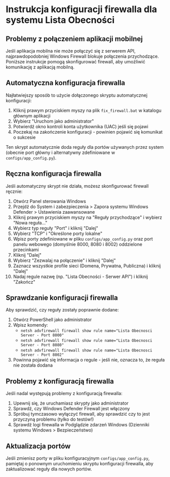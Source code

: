 # Instrukcja konfiguracji firewalla dla systemu Lista Obecności

## Problemy z połączeniem aplikacji mobilnej

Jeśli aplikacja mobilna nie może połączyć się z serwerem API, najprawdopodobniej Windows Firewall blokuje połączenia przychodzące. Poniższe instrukcje pomogą skonfigurować firewall, aby umożliwić komunikację z aplikacją mobilną.

## Automatyczna konfiguracja firewalla

Najłatwiejszy sposób to użycie dołączonego skryptu automatycznej konfiguracji:

1. Kliknij prawym przyciskiem myszy na plik `fix_firewall.bat` w katalogu głównym aplikacji
2. Wybierz "Uruchom jako administrator"
3. Potwierdź okno kontroli konta użytkownika (UAC) jeśli się pojawi
4. Poczekaj na zakończenie konfiguracji - powinien pojawić się komunikat o sukcesie

Ten skrypt automatycznie doda reguły dla portów używanych przez system (obecnie port główny i alternatywny zdefiniowane w `configs/app_config.py`).

## Ręczna konfiguracja firewalla

Jeśli automatyczny skrypt nie działa, możesz skonfigurować firewall ręcznie:

1. Otwórz Panel sterowania Windows
2. Przejdź do System i zabezpieczenia > Zapora systemu Windows Defender > Ustawienia zaawansowane
3. Kliknij prawym przyciskiem myszy na "Reguły przychodzące" i wybierz "Nowa reguła..."
4. Wybierz typ reguły "Port" i kliknij "Dalej"
5. Wybierz "TCP" i "Określone porty lokalne"
6. Wpisz porty zdefiniowane w pliku `configs/app_config.py` oraz port panelu webowego (domyślnie 8000, 8080 i 8002) oddzielone przecinkami
7. Kliknij "Dalej"
8. Wybierz "Zezwalaj na połączenie" i kliknij "Dalej"
9. Zaznacz wszystkie profile sieci (Domena, Prywatna, Publiczna) i kliknij "Dalej"
10. Nadaj regule nazwę (np. "Lista Obecności - Serwer API") i kliknij "Zakończ"

## Sprawdzanie konfiguracji firewalla

Aby sprawdzić, czy reguły zostały poprawnie dodane:

1. Otwórz PowerShell jako administrator
2. Wpisz komendy: 
   - `netsh advfirewall firewall show rule name="Lista Obecnosci Server - Port 8000"`
   - `netsh advfirewall firewall show rule name="Lista Obecnosci Server - Port 8080"`
   - `netsh advfirewall firewall show rule name="Lista Obecnosci Server - Port 8002"`
3. Powinna pojawić się informacja o regule - jeśli nie, oznacza to, że reguła nie została dodana

## Problemy z konfiguracją firewalla

Jeśli nadal występują problemy z konfiguracją firewalla:

1. Upewnij się, że uruchamiasz skrypty jako administrator
2. Sprawdź, czy Windows Defender Firewall jest włączony
3. Spróbuj tymczasowo wyłączyć firewall, aby sprawdzić czy to jest przyczyną problemu (tylko do testów!)
4. Sprawdź logi firewalla w Podglądzie zdarzeń Windows (Dzienniki systemu Windows > Bezpieczeństwo)

## Aktualizacja portów

Jeśli zmienisz porty w pliku konfiguracyjnym `configs/app_config.py`, pamiętaj o ponownym uruchomieniu skryptu konfiguracji firewalla, aby zaktualizować reguły dla nowych portów.

